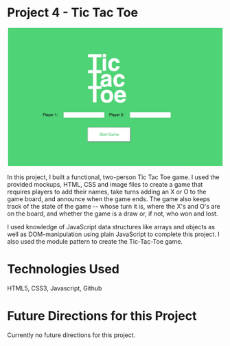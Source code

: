 # Project 4 - Tic Tac Toe

<p align="center">
  <img src="img/Tic_Tac_Toe.jpg" width="500">
</p>

In this project, I built a functional, two-person Tic Tac Toe game. I used the provided mockups, HTML, CSS and image files to create a game that requires players to add their names, take turns adding an X or O to the game board, and announce when the game ends. The game also keeps track of the state of the game -- whose turn it is, where the X's and O's are on the board, and whether the game is a draw or, if not, who won and lost.

I used knowledge of JavaScript data structures like arrays and objects as well as DOM-manipulation using plain JavaScript to complete this project. I also used the module pattern to create the Tic-Tac-Toe game.

# Technologies Used

HTML5, CSS3, Javascript, Github


# Future Directions for this Project

Currently no future directions for this project. 
